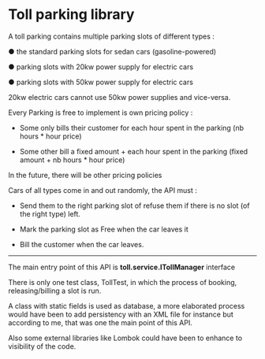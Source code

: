 # Toll parking library

A toll parking contains multiple parking slots of different types :

● the standard parking slots for sedan cars (gasoline-powered)

● parking slots with 20kw power supply for electric cars

● parking slots with 50kw power supply for electric cars

20kw electric cars cannot use 50kw power supplies and vice-versa.

Every Parking is free to implement is own pricing policy :

- Some only bills their customer for each hour spent in the parking (nb hours * hour price)

- Some other bill a fixed amount + each hour spent in the parking (fixed amount + nb hours * hour price)

In the future, there will be other pricing policies

Cars of all types come in and out randomly, the API must :

- Send them to the right parking slot of refuse them if there is no slot (of the right type) left.

- Mark the parking slot as Free when the car leaves it

- Bill the customer when the car leaves.

---------
The main entry point of this API is **toll.service.ITollManager** interface

There is only one test class, TollTest, in which the process of booking, releasing/billing a slot is run.

A class with static fields is used as database, a more elaborated process would have been to add persistency with an XML file for instance but according to me, that was one the main point of this API.

Also some external libraries like Lombok could have been to enhance to visibility of the code.
